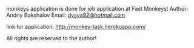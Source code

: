 monkeys application is done for job application at Fast Monkeys!
Author: Andriy Bakshalov
Email: dysya92@hotmail.com

link for application: http://monkey-task.herokuapp.com/

All rights are reserved to the author!


